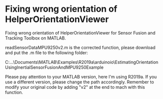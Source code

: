 # Fixing wrong orientation of HelperOrientationViewer

Fixing wrong orientation of HelperOrientationViewer for Sensor Fusion and Tracking Toolbox on MATLAB.

readSensorDataMPU9250v2.m is the corrected function, please download and put the .m file to the following folder:

C:\...\Documents\MATLAB\Examples\R2019a\arduinoio\EstimatingOrientationUsingInertialSensorFusionAndMPU9250Example

Please pay attention to your MATLAB version, here I'm using R2019a. If you use a different version, please change the path accordingly. Remember to modify your original code by adding "v2" at the end to mach with this function.
